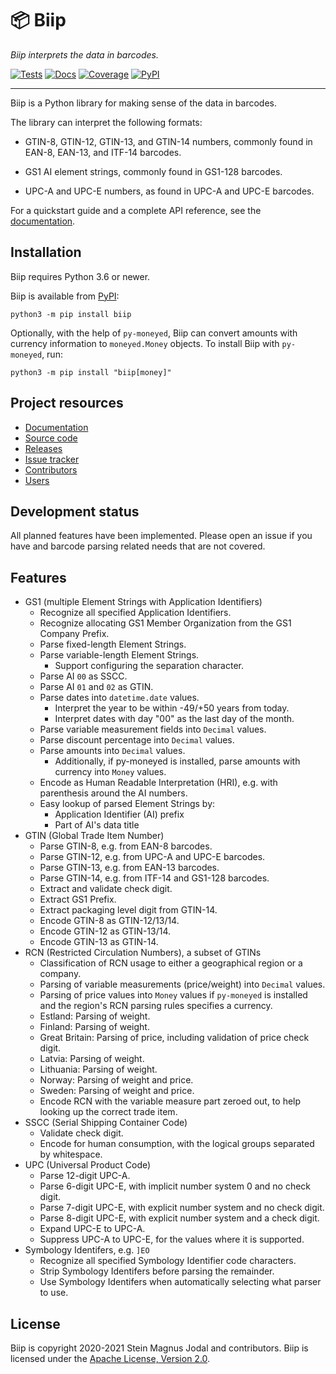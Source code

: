 # &#x1F4E6; Biip

_Biip interprets the data in barcodes._

[![Tests](https://img.shields.io/github/workflow/status/jodal/biip/Tests)](https://github.com/jodal/biip/actions?workflow=Tests)
[![Docs](https://img.shields.io/readthedocs/biip)](https://biip.readthedocs.io/en/latest/)
[![Coverage](https://img.shields.io/codecov/c/gh/jodal/biip)](https://codecov.io/gh/jodal/biip)
[![PyPI](https://img.shields.io/pypi/v/biip)](https://pypi.org/project/biip/)

---

Biip is a Python library for making sense of the data in barcodes.

The library can interpret the following formats:

- GTIN-8, GTIN-12, GTIN-13, and GTIN-14 numbers,
  commonly found in EAN-8, EAN-13, and ITF-14 barcodes.

- GS1 AI element strings,
  commonly found in GS1-128 barcodes.

- UPC-A and UPC-E numbers, as found in UPC-A and UPC-E barcodes.

For a quickstart guide and a complete API reference,
see the [documentation](https://biip.readthedocs.io/).

## Installation

Biip requires Python 3.6 or newer.

Biip is available from [PyPI](https://pypi.org/project/biip/):

```
python3 -m pip install biip
```

Optionally, with the help of `py-moneyed`, Biip can convert amounts with
currency information to `moneyed.Money` objects.
To install Biip with `py-moneyed`, run:

```
python3 -m pip install "biip[money]"
```

## Project resources

- [Documentation](https://biip.readthedocs.io/)
- [Source code](https://github.com/jodal/biip)
- [Releases](https://github.com/jodal/biip/releases)
- [Issue tracker](https://github.com/jodal/biip/issues)
- [Contributors](https://github.com/jodal/biip/graphs/contributors)
- [Users](https://github.com/jodal/biip/wiki/Users)

## Development status

All planned features have been implemented.
Please open an issue if you have and barcode parsing related needs that are not covered.

## Features

- GS1 (multiple Element Strings with Application Identifiers)
  - Recognize all specified Application Identifiers.
  - Recognize allocating GS1 Member Organization from the GS1 Company Prefix.
  - Parse fixed-length Element Strings.
  - Parse variable-length Element Strings.
    - Support configuring the separation character.
  - Parse AI `00` as SSCC.
  - Parse AI `01` and `02` as GTIN.
  - Parse dates into `datetime.date` values.
    - Interpret the year to be within -49/+50 years from today.
    - Interpret dates with day "00" as the last day of the month.
  - Parse variable measurement fields into `Decimal` values.
  - Parse discount percentage into `Decimal` values.
  - Parse amounts into `Decimal` values.
    - Additionally, if py-moneyed is installed,
      parse amounts with currency into `Money` values.
  - Encode as Human Readable Interpretation (HRI),
    e.g. with parenthesis around the AI numbers.
  - Easy lookup of parsed Element Strings by:
    - Application Identifier (AI) prefix
    - Part of AI's data title
- GTIN (Global Trade Item Number)
  - Parse GTIN-8, e.g. from EAN-8 barcodes.
  - Parse GTIN-12, e.g. from UPC-A and UPC-E barcodes.
  - Parse GTIN-13, e.g. from EAN-13 barcodes.
  - Parse GTIN-14, e.g. from ITF-14 and GS1-128 barcodes.
  - Extract and validate check digit.
  - Extract GS1 Prefix.
  - Extract packaging level digit from GTIN-14.
  - Encode GTIN-8 as GTIN-12/13/14.
  - Encode GTIN-12 as GTIN-13/14.
  - Encode GTIN-13 as GTIN-14.
- RCN (Restricted Circulation Numbers), a subset of GTINs
  - Classification of RCN usage to either a geographical region or a company.
  - Parsing of variable measurements (price/weight) into `Decimal`
    values.
  - Parsing of price values into `Money` values if `py-moneyed` is
    installed and the region's RCN parsing rules specifies a currency.
  - Estland: Parsing of weight.
  - Finland: Parsing of weight.
  - Great Britain: Parsing of price, including validation of price check digit.
  - Latvia: Parsing of weight.
  - Lithuania: Parsing of weight.
  - Norway: Parsing of weight and price.
  - Sweden: Parsing of weight and price.
  - Encode RCN with the variable measure part zeroed out,
    to help looking up the correct trade item.
- SSCC (Serial Shipping Container Code)
  - Validate check digit.
  - Encode for human consumption, with the logical groups separated by whitespace.
- UPC (Universal Product Code)
  - Parse 12-digit UPC-A.
  - Parse 6-digit UPC-E, with implicit number system 0 and no check digit.
  - Parse 7-digit UPC-E, with explicit number system and no check digit.
  - Parse 8-digit UPC-E, with explicit number system and a check digit.
  - Expand UPC-E to UPC-A.
  - Suppress UPC-A to UPC-E, for the values where it is supported.
- Symbology Identifers, e.g. `]EO`
  - Recognize all specified Symbology Identifier code characters.
  - Strip Symbology Identifers before parsing the remainder.
  - Use Symbology Identifers when automatically selecting what parser to use.

## License

Biip is copyright 2020-2021 Stein Magnus Jodal and contributors.
Biip is licensed under the
[Apache License, Version 2.0](https://www.apache.org/licenses/LICENSE-2.0).
